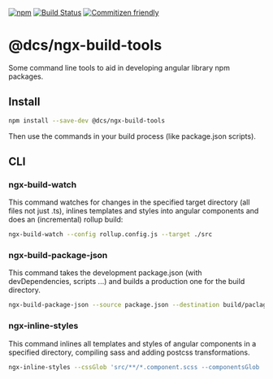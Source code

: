 [![npm](https://img.shields.io/npm/v/@dcs/ngx-build-tools.svg)](https://www.npmjs.com/package/@dcs/ngx-build-tools)
[![Build Status](https://travis-ci.org/dcsfuerth/ngx-build-tools.svg?branch=master)](https://travis-ci.org/dcsfuerth/ngx-build-tools)
[![Commitizen friendly](https://img.shields.io/badge/commitizen-friendly-brightgreen.svg)](http://commitizen.github.io/cz-cli/)

# @dcs/ngx-build-tools

Some command line tools to aid in developing angular library npm packages.

## Install

```sh
npm install --save-dev @dcs/ngx-build-tools
```

Then use the commands in your build process (like package.json scripts).

## CLI

### ngx-build-watch

This command watches for changes in the specified target directory (all files not just .ts), inlines templates and styles into angular components and does an (incremental) rollup build:

```sh
ngx-build-watch --config rollup.config.js --target ./src
```

### ngx-build-package-json

This command takes the development package.json (with devDependencies, scripts ...) and builds a production one for the build directory.

```sh
ngx-build-package-json --source package.json --destination build/paclage.json
```

### ngx-inline-styles

This command inlines all templates and styles of angular components in a specified directory, compiling sass and adding postcss transformations.

```sh
ngx-inline-styles --cssGlob 'src/**/*.component.scss --componentsGlob 'src/**/*.component.ts' --postcssConfig my-postcss.config.js
```
